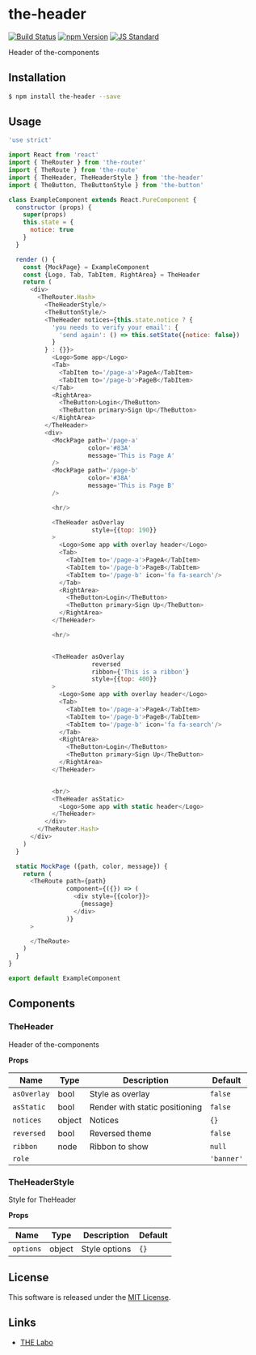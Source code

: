 the-header
==========

<!---
This file is generated by the-tmpl. Do not update manually.
--->

<!-- Badge Start -->
<a name="badges"></a>

[![Build Status][bd_travis_shield_url]][bd_travis_url]
[![npm Version][bd_npm_shield_url]][bd_npm_url]
[![JS Standard][bd_standard_shield_url]][bd_standard_url]

[bd_repo_url]: https://github.com/the-labo/the-header
[bd_travis_url]: http://travis-ci.org/the-labo/the-header
[bd_travis_shield_url]: http://img.shields.io/travis/the-labo/the-header.svg?style=flat
[bd_travis_com_url]: http://travis-ci.com/the-labo/the-header
[bd_travis_com_shield_url]: https://api.travis-ci.com/the-labo/the-header.svg?token=
[bd_license_url]: https://github.com/the-labo/the-header/blob/master/LICENSE
[bd_npm_url]: http://www.npmjs.org/package/the-header
[bd_npm_shield_url]: http://img.shields.io/npm/v/the-header.svg?style=flat
[bd_standard_url]: http://standardjs.com/
[bd_standard_shield_url]: https://img.shields.io/badge/code%20style-standard-brightgreen.svg

<!-- Badge End -->


<!-- Description Start -->
<a name="description"></a>

Header of the-components

<!-- Description End -->


<!-- Overview Start -->
<a name="overview"></a>



<!-- Overview End -->


<!-- Sections Start -->
<a name="sections"></a>

<!-- Section from "doc/guides/01.Installation.md.hbs" Start -->

<a name="section-doc-guides-01-installation-md"></a>

Installation
-----

```bash
$ npm install the-header --save
```


<!-- Section from "doc/guides/01.Installation.md.hbs" End -->

<!-- Section from "doc/guides/02.Usage.md.hbs" Start -->

<a name="section-doc-guides-02-usage-md"></a>

Usage
---------

```javascript
'use strict'

import React from 'react'
import { TheRouter } from 'the-router'
import { TheRoute } from 'the-route'
import { TheHeader, TheHeaderStyle } from 'the-header'
import { TheButton, TheButtonStyle } from 'the-button'

class ExampleComponent extends React.PureComponent {
  constructor (props) {
    super(props)
    this.state = {
      notice: true
    }
  }

  render () {
    const {MockPage} = ExampleComponent
    const {Logo, Tab, TabItem, RightArea} = TheHeader
    return (
      <div>
        <TheRouter.Hash>
          <TheHeaderStyle/>
          <TheButtonStyle/>
          <TheHeader notices={this.state.notice ? {
            'you needs to verify your email': {
              'send again': () => this.setState({notice: false})
            }
          } : {}}>
            <Logo>Some app</Logo>
            <Tab>
              <TabItem to='/page-a'>PageA</TabItem>
              <TabItem to='/page-b'>PageB</TabItem>
            </Tab>
            <RightArea>
              <TheButton>Login</TheButton>
              <TheButton primary>Sign Up</TheButton>
            </RightArea>
          </TheHeader>
          <div>
            <MockPage path='/page-a'
                      color='#83A'
                      message='This is Page A'
            />
            <MockPage path='/page-b'
                      color='#38A'
                      message='This is Page B'
            />

            <hr/>

            <TheHeader asOverlay
                       style={{top: 190}}
            >
              <Logo>Some app with overlay header</Logo>
              <Tab>
                <TabItem to='/page-a'>PageA</TabItem>
                <TabItem to='/page-b'>PageB</TabItem>
                <TabItem to='/page-b' icon='fa fa-search'/>
              </Tab>
              <RightArea>
                <TheButton>Login</TheButton>
                <TheButton primary>Sign Up</TheButton>
              </RightArea>
            </TheHeader>

            <hr/>


            <TheHeader asOverlay
                       reversed
                       ribbon={'This is a ribbon'}
                       style={{top: 400}}
            >
              <Logo>Some app with overlay header</Logo>
              <Tab>
                <TabItem to='/page-a'>PageA</TabItem>
                <TabItem to='/page-b'>PageB</TabItem>
                <TabItem to='/page-b' icon='fa fa-search'/>
              </Tab>
              <RightArea>
                <TheButton>Login</TheButton>
                <TheButton primary>Sign Up</TheButton>
              </RightArea>
            </TheHeader>


            <br/>
            <TheHeader asStatic>
              <Logo>Some app with static header</Logo>
            </TheHeader>
          </div>
        </TheRouter.Hash>
      </div>
    )
  }

  static MockPage ({path, color, message}) {
    return (
      <TheRoute path={path}
                component={({}) => (
                  <div style={{color}}>
                    {message}
                  </div>
                )}
      >

      </TheRoute>
    )
  }
}

export default ExampleComponent

```


<!-- Section from "doc/guides/02.Usage.md.hbs" End -->

<!-- Section from "doc/guides/03.Components.md.hbs" Start -->

<a name="section-doc-guides-03-components-md"></a>

Components
-----------

### TheHeader

Header of the-components

**Props**

| Name | Type | Description | Default |
| --- | --- | ---- | ---- |
| `asOverlay` | bool  | Style as overlay | `false` |
| `asStatic` | bool  | Render with static positioning | `false` |
| `notices` | object  | Notices | `{}` |
| `reversed` | bool  | Reversed theme | `false` |
| `ribbon` | node  | Ribbon to show | `null` |
| `role` |   |  | `'banner'` |
### TheHeaderStyle

Style for TheHeader

**Props**

| Name | Type | Description | Default |
| --- | --- | ---- | ---- |
| `options` | object  | Style options | `{}` |


<!-- Section from "doc/guides/03.Components.md.hbs" End -->


<!-- Sections Start -->


<!-- LICENSE Start -->
<a name="license"></a>

License
-------
This software is released under the [MIT License](https://github.com/the-labo/the-header/blob/master/LICENSE).

<!-- LICENSE End -->


<!-- Links Start -->
<a name="links"></a>

Links
------

+ [THE Labo][t_h_e_labo_url]

[t_h_e_labo_url]: https://github.com/the-labo

<!-- Links End -->
